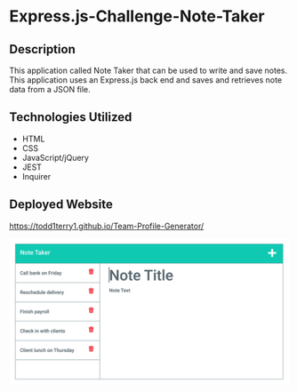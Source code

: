 # Express.js-Challenge-Note-Taker


## Description 
This application called Note Taker that can be used to write and save notes. This application uses an Express.js back end and saves and retrieves note data from a JSON file.

## Technologies Utilized

* HTML
* CSS
* JavaScript/jQuery
* JEST
* Inquirer

## Deployed Website
https://todd1terry1.github.io/Team-Profile-Generator/

![Todd's Team-Profile Generator](Assets/images/notes.png)
